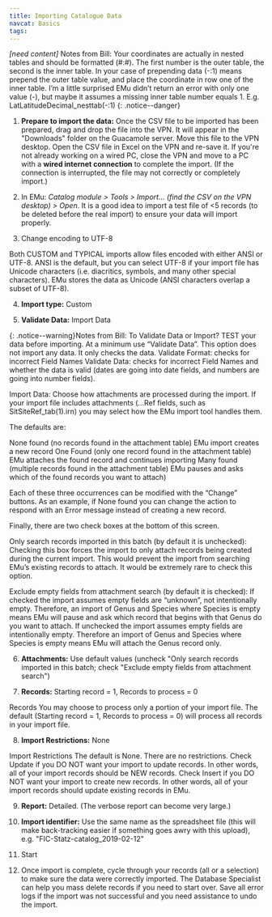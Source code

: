 ```yaml
---
title: Importing Catalogue Data
navcat: Basics
tags:
---
```


*[need content]* Notes from Bill: Your coordinates are actually in nested tables and should be formatted (#:#). The first number is the outer table, the second is the inner table. In your case of prepending data (-:1) means prepend the outer table value, and place the coordinate in row one of the inner table. I’m a little surprised EMu didn’t return an error with only one value (-), but maybe it assumes a missing inner table number equals 1. E.g. LatLatitudeDecimal_nesttab(-:1)
{: .notice--danger}

1. **Prepare to import the data:** Once the CSV file to be imported has been prepared, drag and drop the file into the VPN. It will appear in the "Downloads" folder on the Guacamole server. Move this file to the VPN desktop. Open the CSV file in Excel on the VPN and re-save it. If you're not already working on a wired PC, close the VPN and move to a PC with a **wired internet connection** to complete the import. (If the connection is interrupted, the file may not correctly or completely import.)

2. In EMu: *Catalog module > Tools > Import... (find the CSV on the VPN desktop) > Open*. It is a good idea to import a test file of <5 records (to be deleted before the real import) to ensure your data will import properly.

3. Change encoding to UTF-8

Both CUSTOM and TYPICAL imports allow files encoded with either ANSI or UTF-8.  ANSI is the default, but you can select UTF-8 if your import file has Unicode characters (i.e. diacritics, symbols, and many other special characters).   EMu stores the data as Unicode (ANSI characters overlap a subset of UTF-8).

4. **Import type:** Custom

5. **Validate Data:** Import Data

{: .notice--warning}Notes from Bill: To Validate Data or Import?
TEST your data before importing.  At a minimum use “Validate Data”.  This option does not import any data.  It only checks the data. 
Validate Format: checks for incorrect Field Names
Validate Data:  checks for incorrect Field Names and whether the data is valid (dates are going into date fields, and numbers are going into number fields). 

Import Data:
Choose how attachments are processed during the import.
If your import file includes attachments (…Ref fields, such as SitSiteRef_tab(1).irn) you may select how the EMu import tool handles them.

The defaults are:

None found (no records found in the attachment table) EMu import creates a new record
One Found (only one record found in the attachment table) EMu attaches the found record and continues importing
Many found (multiple records found in the attachment table) EMu pauses and asks which of the found records you want to attach)

Each of these three occurrences can be modified with the “Change” buttons.  As an example, if None found you can change the action to respond with an Error message instead of creating a new record.

Finally, there are two check boxes at the bottom of this screen.

Only search records imported in this batch (by default it is unchecked): Checking this box forces the import to only attach records being created during the current import.  This would prevent the import from searching EMu’s existing records to attach.  It would be extremely rare to check this option.

Exclude empty fields from attachment search (by default it is checked):
If checked the import assumes empty fields are “unknown”, not intentionally empty.  Therefore, an import of Genus and Species where Species is empty means EMu will pause and ask which record that begins with that Genus do you want to attach.
If unchecked the import assumes empty fields are intentionally empty.  Therefore an import of Genus and Species where Species is empty means EMu will attach the Genus record only.

6. **Attachments:** Use default values (uncheck "Only search records imported in this batch; check "Exclude empty fields from attachment search")

7. **Records:** Starting record = 1, Records to process = 0

Records
You may choose to process only a portion of your import file.  The default (Starting record = 1, Records to process = 0) will process all records in your import file.

8. **Import Restrictions:** None

Import Restrictions
The default is None. There are no restrictions.
Check Update if you DO NOT want your import to update records.  In other words, all of your import records should be NEW records.
Check Insert if you DO NOT want your import to create new records.  In other words, all of your import records should update existing records in EMu.

9. **Report:** Detailed. (The verbose report can become very large.)

10. **Import identifier:** Use the same name as the spreadsheet file (this will make back-tracking easier if something goes awry with this upload), e.g. "FIC-Statz-catalog_2019-02-12"

11. Start

12. Once import is complete, cycle through your records (all or a selection) to make sure the data were correctly imported. The Database Specialist can help you mass delete records if you need to start over. Save all error logs if the import was not successful and you need assistance to undo the import.
